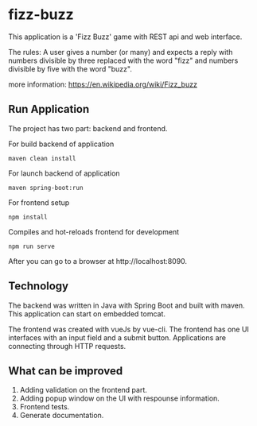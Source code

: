 # fizz-buzz

This application is a 'Fizz Buzz' game with REST api and web interface.

The rules: 
A user gives a number (or many) and expects a reply with numbers divisible by three replaced with the word "fizz" and numbers divisible by five with the word "buzz".

more information: https://en.wikipedia.org/wiki/Fizz_buzz

## Run Application

The project has two part: backend and frontend.

For build backend of application

```
maven clean install  
```
 
 For launch backend of application
 
 ```
 maven spring-boot:run
```

For frontend setup

 ```
 npm install
```

Compiles and hot-reloads frontend for development
```
npm run serve
```

 
After you can go to a browser at http://localhost:8090.

## Technology

The backend was written in Java with Spring Boot and built with maven. This application can start on embedded tomcat.

The frontend was created with vueJs by vue-cli. The frontend has one UI interfaces with an input field and a submit button. 
Applications are connecting through HTTP requests. 

## What can be improved

1. Adding validation on the frontend part.
2. Adding popup window on the UI with respounse information.
3. Frontend tests.
4. Generate documentation.
